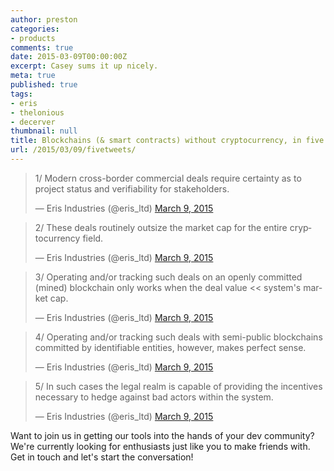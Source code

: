 ```yaml
---
author: preston
categories:
- products
comments: true
date: 2015-03-09T00:00:00Z
excerpt: Casey sums it up nicely.
meta: true
published: true
tags:
- eris
- thelonious
- decerver
thumbnail: null
title: Blockchains (& smart contracts) without cryptocurrency, in five tweets.
url: /2015/03/09/fivetweets/
---
```


<blockquote class="twitter-tweet" lang="en"><p>1/ Modern cross-border commercial deals require certainty as to project status and verifiability for stakeholders.</p>&mdash; Eris Industries (@eris_ltd) <a href="https://twitter.com/eris_ltd/status/574924575710035970">March 9, 2015</a></blockquote>
<script async src="//platform.twitter.com/widgets.js" charset="utf-8"></script>

<blockquote class="twitter-tweet" lang="en"><p>2/ These deals routinely outsize the market cap for the entire cryptocurrency field.</p>&mdash; Eris Industries (@eris_ltd) <a href="https://twitter.com/eris_ltd/status/574924673659572224">March 9, 2015</a></blockquote>
<script async src="//platform.twitter.com/widgets.js" charset="utf-8"></script>

<blockquote class="twitter-tweet" lang="en"><p>3/ Operating and/or tracking such deals on an openly committed (mined) blockchain only works when the deal value &lt;&lt; system&#39;s market cap.</p>&mdash; Eris Industries (@eris_ltd) <a href="https://twitter.com/eris_ltd/status/574924812746932224">March 9, 2015</a></blockquote>
<script async src="//platform.twitter.com/widgets.js" charset="utf-8"></script>

<blockquote class="twitter-tweet" lang="en"><p>4/ Operating and/or tracking such deals with semi-public blockchains committed by identifiable entities, however, makes perfect sense.</p>&mdash; Eris Industries (@eris_ltd) <a href="https://twitter.com/eris_ltd/status/574924892891660288">March 9, 2015</a></blockquote>
<script async src="//platform.twitter.com/widgets.js" charset="utf-8"></script>

<blockquote class="twitter-tweet" lang="en"><p>5/ In such cases the legal realm is capable of providing the incentives necessary to hedge against bad actors within the system.</p>&mdash; Eris Industries (@eris_ltd) <a href="https://twitter.com/eris_ltd/status/574925052585603072">March 9, 2015</a></blockquote>
<script async src="//platform.twitter.com/widgets.js" charset="utf-8"></script>

Want to join us in getting our tools into the hands of your dev community? We're currently looking for enthusiasts just like you to make friends with. Get in touch and let's start the conversation!
